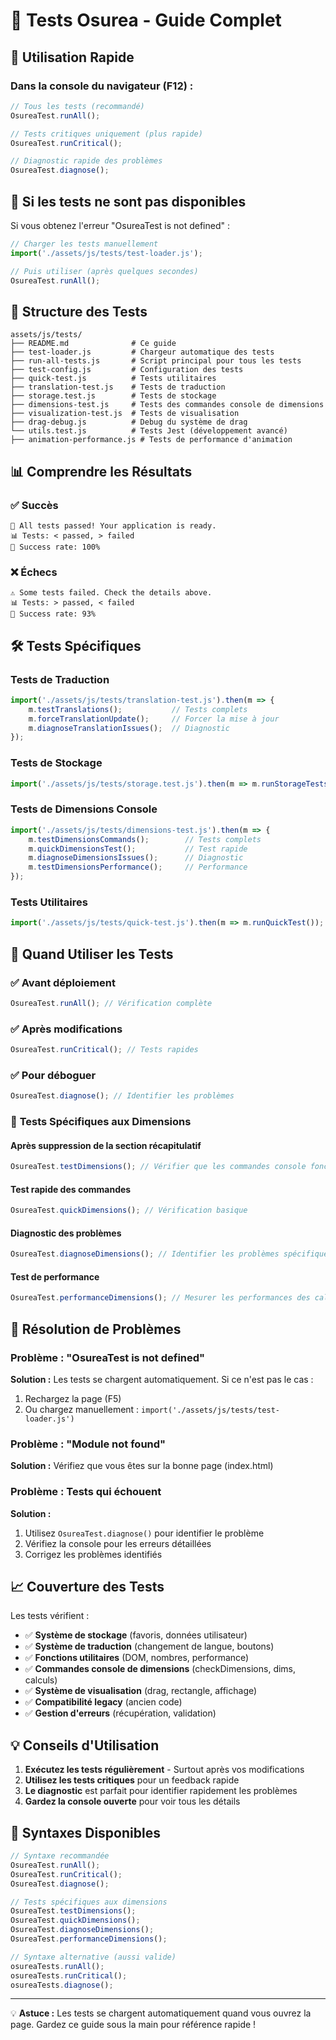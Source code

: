 # 🧪 Tests Osurea - Guide Complet

## 🚀 Utilisation Rapide

### Dans la console du navigateur (F12) :

```javascript
// Tous les tests (recommandé)
OsureaTest.runAll();

// Tests critiques uniquement (plus rapide)
OsureaTest.runCritical();

// Diagnostic rapide des problèmes
OsureaTest.diagnose();
```

## 🔧 Si les tests ne sont pas disponibles

Si vous obtenez l'erreur "OsureaTest is not defined" :

```javascript
// Charger les tests manuellement
import('./assets/js/tests/test-loader.js');

// Puis utiliser (après quelques secondes)
OsureaTest.runAll();
```

## 📁 Structure des Tests

```
assets/js/tests/
├── README.md              # Ce guide
├── test-loader.js         # Chargeur automatique des tests
├── run-all-tests.js       # Script principal pour tous les tests
├── test-config.js         # Configuration des tests
├── quick-test.js          # Tests utilitaires
├── translation-test.js    # Tests de traduction
├── storage.test.js        # Tests de stockage
├── dimensions-test.js     # Tests des commandes console de dimensions
├── visualization-test.js  # Tests de visualisation
├── drag-debug.js          # Debug du système de drag
└── utils.test.js          # Tests Jest (développement avancé)
├── animation-performance.js # Tests de performance d'animation
```

## 📊 Comprendre les Résultats

### ✅ **Succès**
```
🎉 All tests passed! Your application is ready.
📊 Tests: < passed, > failed
🎯 Success rate: 100%
```

### ❌ **Échecs**
```
⚠️ Some tests failed. Check the details above.
📊 Tests: > passed, < failed
🎯 Success rate: 93%
```

## 🛠️ Tests Spécifiques

### Tests de Traduction
```javascript
import('./assets/js/tests/translation-test.js').then(m => {
    m.testTranslations();           // Tests complets
    m.forceTranslationUpdate();     // Forcer la mise à jour
    m.diagnoseTranslationIssues();  // Diagnostic
});
```

### Tests de Stockage
```javascript
import('./assets/js/tests/storage.test.js').then(m => m.runStorageTests());
```

### Tests de Dimensions Console
```javascript
import('./assets/js/tests/dimensions-test.js').then(m => {
    m.testDimensionsCommands();        // Tests complets
    m.quickDimensionsTest();           // Test rapide
    m.diagnoseDimensionsIssues();      // Diagnostic
    m.testDimensionsPerformance();     // Performance
});
```

### Tests Utilitaires
```javascript
import('./assets/js/tests/quick-test.js').then(m => m.runQuickTest());
```

## 🔧 Quand Utiliser les Tests

### ✅ **Avant déploiement**
```javascript
OsureaTest.runAll(); // Vérification complète
```

### ✅ **Après modifications**
```javascript
OsureaTest.runCritical(); // Tests rapides
```

### ✅ **Pour déboguer**
```javascript
OsureaTest.diagnose(); // Identifier les problèmes
```

### 📏 **Tests Spécifiques aux Dimensions**

#### **Après suppression de la section récapitulatif**
```javascript
OsureaTest.testDimensions(); // Vérifier que les commandes console fonctionnent
```

#### **Test rapide des commandes**
```javascript
OsureaTest.quickDimensions(); // Vérification basique
```

#### **Diagnostic des problèmes**
```javascript
OsureaTest.diagnoseDimensions(); // Identifier les problèmes spécifiques
```

#### **Test de performance**
```javascript
OsureaTest.performanceDimensions(); // Mesurer les performances des calculs
```

## 🚨 Résolution de Problèmes

### Problème : "OsureaTest is not defined"
**Solution :** Les tests se chargent automatiquement. Si ce n'est pas le cas :
1. Rechargez la page (F5)
2. Ou chargez manuellement : `import('./assets/js/tests/test-loader.js')`

### Problème : "Module not found"
**Solution :** Vérifiez que vous êtes sur la bonne page (index.html)

### Problème : Tests qui échouent
**Solution :**
1. Utilisez `OsureaTest.diagnose()` pour identifier le problème
2. Vérifiez la console pour les erreurs détaillées
3. Corrigez les problèmes identifiés

## 📈 Couverture des Tests

Les tests vérifient :
- ✅ **Système de stockage** (favoris, données utilisateur)
- ✅ **Système de traduction** (changement de langue, boutons)
- ✅ **Fonctions utilitaires** (DOM, nombres, performance)
- ✅ **Commandes console de dimensions** (checkDimensions, dims, calculs)
- ✅ **Système de visualisation** (drag, rectangle, affichage)
- ✅ **Compatibilité legacy** (ancien code)
- ✅ **Gestion d'erreurs** (récupération, validation)

## 💡 Conseils d'Utilisation

1. **Exécutez les tests régulièrement** - Surtout après vos modifications
2. **Utilisez les tests critiques** pour un feedback rapide
3. **Le diagnostic** est parfait pour identifier rapidement les problèmes
4. **Gardez la console ouverte** pour voir tous les détails

## 🎯 Syntaxes Disponibles

```javascript
// Syntaxe recommandée
OsureaTest.runAll();
OsureaTest.runCritical();
OsureaTest.diagnose();

// Tests spécifiques aux dimensions
OsureaTest.testDimensions();
OsureaTest.quickDimensions();
OsureaTest.diagnoseDimensions();
OsureaTest.performanceDimensions();

// Syntaxe alternative (aussi valide)
osureaTests.runAll();
osureaTests.runCritical();
osureaTests.diagnose();
```

---

💡 **Astuce :** Les tests se chargent automatiquement quand vous ouvrez la page. Gardez ce guide sous la main pour référence rapide ! 